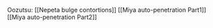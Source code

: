 Oozutsu:
[[Nepeta bulge contortions]]
[[Miya auto-penetration Part1]]
[[Miya auto-penetration Part2]]

